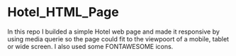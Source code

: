 # Hotel_HTML_Page

In this repo I builded a simple Hotel web page and made it responsive by using media querie so the page could fit to the viewpoort of a mobile, tablet or wide screen. I also used some FONTAWESOME icons.
